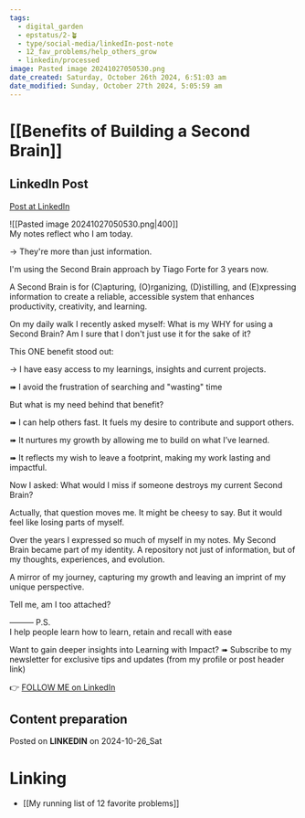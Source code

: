 ```yaml
---
tags:
  - digital_garden
  - epstatus/2-🪴
  - type/social-media/linkedIn-post-note
  - 12_fav_problems/help_others_grow
  - linkedin/processed
image: Pasted image 20241027050530.png
date_created: Saturday, October 26th 2024, 6:51:03 am
date_modified: Sunday, October 27th 2024, 5:05:59 am
---
```

# [[Benefits of Building a Second Brain]]
## LinkedIn Post
[Post at LinkedIn](https://www.linkedin.com/posts/sebastiankamilli_my-notes-reflect-who-i-am-today-theyre-activity-7255820649783349248-9MhG?utm_source=share&utm_medium=member_desktop)

![[Pasted image 20241027050530.png|400]]  
My notes reflect who I am today.

→ They're more than just information.

I'm using the Second Brain approach by Tiago Forte for 3 years now.

A Second Brain is for
(C)apturing, (O)rganizing, (D)istilling, and (E)xpressing information 
to create a reliable, accessible system 
that enhances productivity, creativity, and learning.

On my daily walk I recently asked myself: 
What is my WHY for using a Second Brain?
Am I sure that I don't just use it for the sake of it?

This ONE benefit stood out:

→ I have easy access to my learnings, insights and current projects. 

➠ I avoid the frustration of searching and "wasting" time

But what is my need behind that benefit?

➠ I can help others fast. It fuels my desire to contribute and support others.

➠ It nurtures my growth by allowing me to build on what I’ve learned.

➠ It reflects my wish to leave a footprint, making my work lasting and impactful.

Now I asked: What would I miss if someone destroys my current Second Brain?

Actually, that question moves me. 
It might be cheesy to say. 
But it would feel like losing parts of myself. 

Over the years I expressed so much of myself in my notes. 
My Second Brain became part of my identity.
A repository not just of information, but of my thoughts, experiences, and evolution.

A mirror of my journey, capturing my growth 
and leaving an imprint of my unique perspective.

Tell me, am I too attached?

———
P.S.  
I help people learn how to learn, retain and recall with ease

Want to gain deeper insights into Learning with Impact?
➠ Subscribe to my newsletter for exclusive tips and updates
(from my profile or post header link)

👉 [FOLLOW ME on LinkedIn](https://www.linkedin.com/comm/mynetwork/discovery-see-all?usecase=PEOPLE_FOLLOWS&followMember=sebastiankamilli)

## Content preparation



Posted on **LINKEDIN** on 2024-10-26_Sat
# Linking
+ [[My running list of 12 favorite problems]]